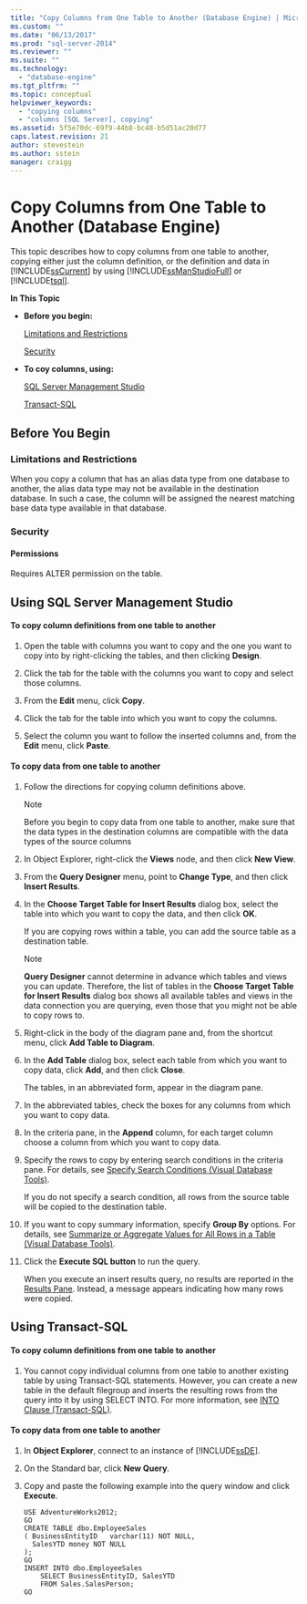 ```yaml
---
title: "Copy Columns from One Table to Another (Database Engine) | Microsoft Docs"
ms.custom: ""
ms.date: "06/13/2017"
ms.prod: "sql-server-2014"
ms.reviewer: ""
ms.suite: ""
ms.technology: 
  - "database-engine"
ms.tgt_pltfrm: ""
ms.topic: conceptual
helpviewer_keywords: 
  - "copying columns"
  - "columns [SQL Server], copying"
ms.assetid: 5f5e70dc-69f9-44b8-bc48-b5d51ac20d77
caps.latest.revision: 21
author: stevestein
ms.author: sstein
manager: craigg
---
```

# Copy Columns from One Table to Another (Database Engine)
  This topic describes how to copy columns from one table to another, copying either just the column definition, or the definition and data in [!INCLUDE[ssCurrent](../../includes/sscurrent-md.md)] by using [!INCLUDE[ssManStudioFull](../../includes/ssmanstudiofull-md.md)] or [!INCLUDE[tsql](../../includes/tsql-md.md)].  
  
 **In This Topic**  
  
-   **Before you begin:**  
  
     [Limitations and Restrictions](#Restrictions)  
  
     [Security](#Security)  
  
-   **To coy columns, using:**  
  
     [SQL Server Management Studio](#SSMSProcedure)  
  
     [Transact-SQL](#TsqlProcedure)  
  
##  <a name="BeforeYouBegin"></a> Before You Begin  
  
###  <a name="Restrictions"></a> Limitations and Restrictions  
 When you copy a column that has an alias data type from one database to another, the alias data type may not be available in the destination database. In such a case, the column will be assigned the nearest matching base data type available in that database.  
  
###  <a name="Security"></a> Security  
  
####  <a name="Permissions"></a> Permissions  
 Requires ALTER permission on the table.  
  
##  <a name="SSMSProcedure"></a> Using SQL Server Management Studio  
  
#### To copy column definitions from one table to another  
  
1.  Open the table with columns you want to copy and the one you want to copy into by right-clicking the tables, and then clicking **Design**.  
  
2.  Click the tab for the table with the columns you want to copy and select those columns.  
  
3.  From the **Edit** menu, click **Copy**.  
  
4.  Click the tab for the table into which you want to copy the columns.  
  
5.  Select the column you want to follow the inserted columns and, from the **Edit** menu, click **Paste**.  
  
#### To copy data from one table to another  
  
1.  Follow the directions for copying column definitions above.  
  
    > [!NOTE]  
    >  Before you begin to copy data from one table to another, make sure that the data types in the destination columns are compatible with the data types of the source columns  
  
2.  In Object Explorer, right-click the **Views** node, and then click **New View**.  
  
3.  From the **Query Designer** menu, point to **Change Type**, and then click **Insert Results**.  
  
4.  In the **Choose Target Table for Insert Results** dialog box, select the table into which you want to copy the data, and then click **OK**.  
  
     If you are copying rows within a table, you can add the source table as a destination table.  
  
    > [!NOTE]  
    >  **Query Designer** cannot determine in advance which tables and views you can update. Therefore, the list of tables in the **Choose Target Table for Insert Results** dialog box shows all available tables and views in the data connection you are querying, even those that you might not be able to copy rows to.  
  
5.  Right-click in the body of the diagram pane and, from the shortcut menu, click **Add Table to Diagram**.  
  
6.  In the **Add Table** dialog box, select each table from which you want to copy data, click **Add**, and then click **Close**.  
  
     The tables, in an abbreviated form, appear in the diagram pane.  
  
7.  In the abbreviated tables, check the boxes for any columns from which you want to copy data.  
  
8.  In the criteria pane, in the **Append** column, for each target column choose a column from which you want to copy data.  
  
9. Specify the rows to copy by entering search conditions in the criteria pane. For details, see [Specify Search Conditions &#40;Visual Database Tools&#41;](../../ssms/visual-db-tools/visual-database-tools.md).  
  
     If you do not specify a search condition, all rows from the source table will be copied to the destination table.  
  
10. If you want to copy summary information, specify **Group By** options. For details, see [Summarize or Aggregate Values for All Rows in a Table &#40;Visual Database Tools&#41;](../../ssms/visual-db-tools/summarize-or-aggregate-values-for-all-rows-in-a-table-visual-database-tools.md).  
  
11. Click the **Execute SQL button** to run the query.  
  
     When you execute an insert results query, no results are reported in the [Results Pane](../../ssms/visual-db-tools/results-pane-visual-database-tools.md). Instead, a message appears indicating how many rows were copied.  
  
##  <a name="TsqlProcedure"></a> Using Transact-SQL  
  
#### To copy column definitions from one table to another  
  
1.  You cannot copy individual columns from one table to another existing table by using Transact-SQL statements. However, you can create a new table in the default filegroup and inserts the resulting rows from the query into it by using SELECT INTO. For more information, see [INTO Clause &#40;Transact-SQL&#41;](/sql/t-sql/queries/select-into-clause-transact-sql).  
  
#### To copy data from one table to another  
  
1.  In **Object Explorer**, connect to an instance of [!INCLUDE[ssDE](../../includes/ssde-md.md)].  
  
2.  On the Standard bar, click **New Query**.  
  
3.  Copy and paste the following example into the query window and click **Execute**.  
  
    ```  
    USE AdventureWorks2012;  
    GO  
    CREATE TABLE dbo.EmployeeSales  
    ( BusinessEntityID   varchar(11) NOT NULL,  
      SalesYTD money NOT NULL  
    );  
    GO  
    INSERT INTO dbo.EmployeeSales  
        SELECT BusinessEntityID, SalesYTD   
        FROM Sales.SalesPerson;  
    GO  
    ```  
  
  
